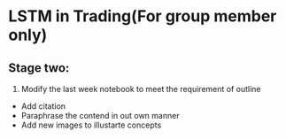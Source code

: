 # LSTM in Trading(For group member only)

## Stage two:
1. Modify the last week notebook to meet the requirement of outline
  - Add citation
  - Paraphrase the contend in out own manner
  - Add new images to illustarte concepts
